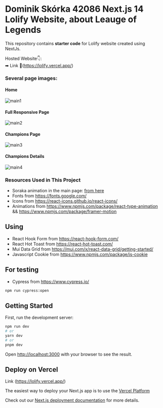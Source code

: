 # Dominik Skórka 42086 Next.js 14 Lolify Website, about Leauge of Legends

This repository contains **starter code** for Lolify website created using NextJs.

Hosted Website👇: <br />
➡ Link 💚(https://lolify.vercel.app/) <br />

### Several page images:

#### Home

![main1](https://github.com/DominikSk0rka/testowanmie/assets/147190917/46668249-4c43-4e7a-ba5c-519db0c24b87)

#### Full Responsive Page

![main2](https://github.com/DominikSk0rka/testowanmie/assets/147190917/2d12326f-dc92-4c14-aa02-61b638dbe256)

#### Champions Page

![main3](https://github.com/DominikSk0rka/testowanmie/assets/147190917/a4785fc2-ee0b-4eb6-90b5-374e42aee459)

#### Champions Details

![main4](https://github.com/DominikSk0rka/testowanmie/assets/147190917/f37e4f13-5b63-4d01-89da-34a7331ae9ce)

### Resources Used in This Project

- Soraka animation in the main page: [from here](https://www.pinterest.com/pin/soraka-fuego-gif-soraka-fuego-prender-discover-share-gifs--466052261445882644/)
- Fonts from https://fonts.google.com/ <br />
- Icons from https://react-icons.github.io/react-icons/
- Animations from https://www.npmjs.com/package/react-type-animation && https://www.npmjs.com/package/framer-motion

## Using

- React Hook Form from https://react-hook-form.com/
- React Hot Toast from https://react-hot-toast.com/
- Mui Data Grid from https://mui.com/x/react-data-grid/getting-started/
- Javascript Cookie from https://www.npmjs.com/package/js-cookie

## For testing

- Cypress from https://www.cypress.io/

```bash
npm run cypress:open
```

## Getting Started

First, run the development server:

```bash
npm run dev
# or
yarn dev
# or
pnpm dev
```

Open [http://localhost:3000](http://localhost:3000) with your browser to see the result.

## Deploy on Vercel

Link (https://lolify.vercel.app/) <br />

The easiest way to deploy your Next.js app is to use the [Vercel Platform](https://vercel.com/)

Check out our [Next.js deployment documentation](https://nextjs.org/docs/deployment) for more details.

